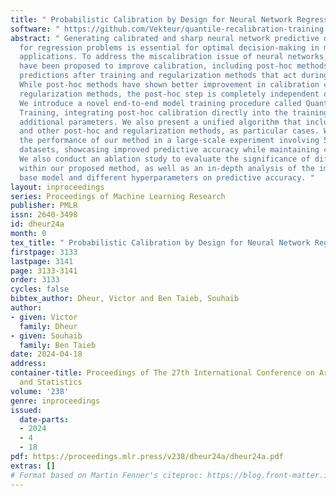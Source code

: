 ```yaml
---
title: " Probabilistic Calibration by Design for Neural Network Regression "
software: " https://github.com/Vekteur/quantile-recalibration-training "
abstract: " Generating calibrated and sharp neural network predictive distributions
  for regression problems is essential for optimal decision-making in many real-world
  applications. To address the miscalibration issue of neural networks, various methods
  have been proposed to improve calibration, including post-hoc methods that adjust
  predictions after training and regularization methods that act during training.
  While post-hoc methods have shown better improvement in calibration compared to
  regularization methods, the post-hoc step is completely independent of model training.
  We introduce a novel end-to-end model training procedure called Quantile Recalibration
  Training, integrating post-hoc calibration directly into the training process without
  additional parameters. We also present a unified algorithm that includes our method
  and other post-hoc and regularization methods, as particular cases. We demonstrate
  the performance of our method in a large-scale experiment involving 57 tabular regression
  datasets, showcasing improved predictive accuracy while maintaining calibration.
  We also conduct an ablation study to evaluate the significance of different components
  within our proposed method, as well as an in-depth analysis of the impact of the
  base model and different hyperparameters on predictive accuracy. "
layout: inproceedings
series: Proceedings of Machine Learning Research
publisher: PMLR
issn: 2640-3498
id: dheur24a
month: 0
tex_title: " Probabilistic Calibration by Design for Neural Network Regression "
firstpage: 3133
lastpage: 3141
page: 3133-3141
order: 3133
cycles: false
bibtex_author: Dheur, Victor and Ben Taieb, Souhaib
author:
- given: Victor
  family: Dheur
- given: Souhaib
  family: Ben Taieb
date: 2024-04-18
address:
container-title: Proceedings of The 27th International Conference on Artificial Intelligence
  and Statistics
volume: '238'
genre: inproceedings
issued:
  date-parts:
  - 2024
  - 4
  - 18
pdf: https://proceedings.mlr.press/v238/dheur24a/dheur24a.pdf
extras: []
# Format based on Martin Fenner's citeproc: https://blog.front-matter.io/posts/citeproc-yaml-for-bibliographies/
---
```

